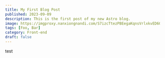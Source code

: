 ```yaml
---
title: My First Blog Post
published: 2023-09-09
description: This is the first post of my new Astro blog.
image: https://imgproxy.nanxiongnandi.com/S7izcTtezPBEegaKqnsVrlxkvED6OdLUv5p9aNDO_g0/w:3840/q:100/att:1/aHR0cHM6Ly9pbWcu/bmFueGlvbmduYW5k/aS5jb20vMjAyNTA0/L1NoYXJkTG9uZG9u/MjAyNS5qcGc.jpg
tags: [Foo, Bar]
category: Front-end
draft: false
---
```

test
